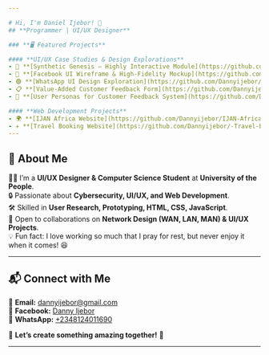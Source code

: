 ```yaml
---

# Hi, I'm Daniel Ijebor! 👋  
## **Programmer | UI/UX Designer**  

### **🖥️ Featured Projects**  

#### **UI/UX Case Studies & Design Explorations**  
- 🎨 **[Synthetic Genesis – Highly Interactive Module](https://github.com/Dannyijebor/Synthetic-Genesis---UI-Prototype-/blob/b6cd235e370248c0e50fc7cbf36b4e1a2348244c/README.md)**  
- 🔵 **[Facebook UI Wireframe & High-Fidelity Mockup](https://github.com/Dannyijebor/-Facebook-UI-Wireframe-High-Fidelity-Mockup-/commit/aa5c5f9165d013055bde828509f9201e069bd00b)**  
- 🟢 **[WhatsApp UI Design Exploration](https://github.com/Dannyijebor/WhatsApp-UI-Design-Exploration/tree/main)**  
- 📋 **[Value-Added Customer Feedback Form](https://github.com/Dannyijebor/Value-Added-Customer-Feedback-Form/tree/main)**  
- 👤 **[User Personas for Customer Feedback System](https://github.com/Dannyijebor/User-Personas-for-Customer-Feedback-System/tree/main)**  

#### **Web Development Projects**  
- 🌍 **[IJAN Africa Website](https://github.com/Dannyijebor/IJAN-Africa-Website-/tree/main)**  
- ✈️ **[Travel Booking Website](https://github.com/Dannyijebor/-Travel-Booking-Website/tree/main)**
---
```


## **📌 About Me**  
👨‍💻 I’m a **UI/UX Designer & Computer Science Student** at **University of the People**.  
🔒 Passionate about **Cybersecurity, UI/UX, and Web Development**.  
🛠️ Skilled in **User Research, Prototyping, HTML, CSS, JavaScript**.  
🤝 Open to collaborations on **Network Design (WAN, LAN, MAN) & UI/UX Projects**.  
💡 Fun fact: I love working so much that I pray for rest, but never enjoy it when it comes! 😆  

---

## **📬 Connect with Me**  

📧 **Email:** [dannyijebor@gmail.com](mailto:dannyijebor@gmail.com)  
📘 **Facebook:** [Danny Ijebor](https://www.facebook.com/dannyijebor)  
📱 **WhatsApp:** [+2348124011690](https://wa.me/2348124011690)  

💼 **Let’s create something amazing together!** 🚀  

---
